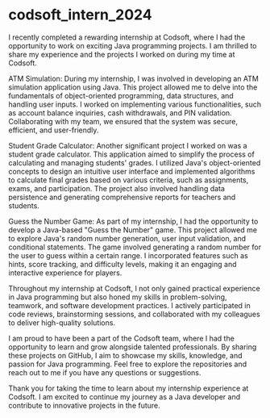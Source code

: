 # codsoft_intern_2024
 I recently completed a rewarding internship at Codsoft, where I had the opportunity to work on exciting Java programming projects. I am thrilled to share my experience and the projects I worked on during my time at Codsoft.


ATM Simulation: During my internship, I was involved in developing an ATM simulation application using Java. This project allowed me to delve into the fundamentals of object-oriented programming, data structures, and handling user inputs. I worked on implementing various functionalities, such as account balance inquiries, cash withdrawals, and PIN validation. Collaborating with my team, we ensured that the system was secure, efficient, and user-friendly.

Student Grade Calculator: Another significant project I worked on was a student grade calculator. This application aimed to simplify the process of calculating and managing students' grades. I utilized Java's object-oriented concepts to design an intuitive user interface and implemented algorithms to calculate final grades based on various criteria, such as assignments, exams, and participation. The project also involved handling data persistence and generating comprehensive reports for teachers and students.

Guess the Number Game: As part of my internship, I had the opportunity to develop a Java-based "Guess the Number" game. This project allowed me to explore Java's random number generation, user input validation, and conditional statements. The game involved generating a random number for the user to guess within a certain range. I incorporated features such as hints, score tracking, and difficulty levels, making it an engaging and interactive experience for players.


Throughout my internship at Codsoft, I not only gained practical experience in Java programming but also honed my skills in problem-solving, teamwork, and software development practices. I actively participated in code reviews, brainstorming sessions, and collaborated with my colleagues to deliver high-quality solutions.


I am proud to have been a part of the Codsoft team, where I had the opportunity to learn and grow alongside talented professionals. By sharing these projects on GitHub, I aim to showcase my skills, knowledge, and passion for Java programming. Feel free to explore the repositories and reach out to me if you have any questions or suggestions.


Thank you for taking the time to learn about my internship experience at Codsoft. I am excited to continue my journey as a Java developer and contribute to innovative projects in the future.


